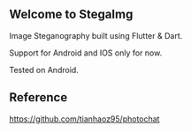 ## Welcome to StegaImg

Image Steganography built using Flutter &amp; Dart.

Support for Android and IOS only for now. 

Tested on Android.



## Reference

https://github.com/tianhaoz95/photochat